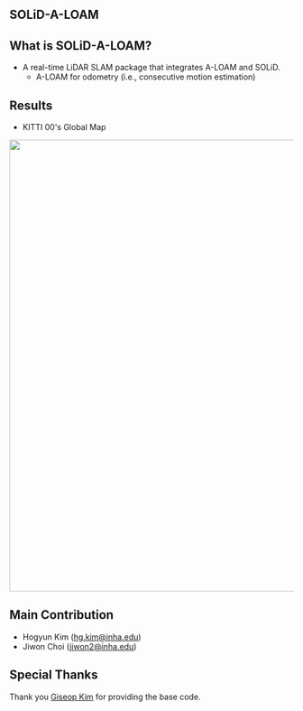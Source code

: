 ## SOLiD-A-LOAM

## What is SOLiD-A-LOAM?
* A real-time LiDAR SLAM package that integrates A-LOAM and SOLiD.
  * A-LOAM for odometry (i.e., consecutive motion estimation)

## Results 
* KITTI 00's Global Map
<img src="figure/map.gif" width="800"/>

## Main Contribution
* Hogyun Kim (hg.kim@inha.edu)
* Jiwon Choi (jiwon2@inha.edu)

## Special Thanks
Thank you [Giseop Kim](https://github.com/gisbi-kim/SC-A-LOAM) for providing the base code.

